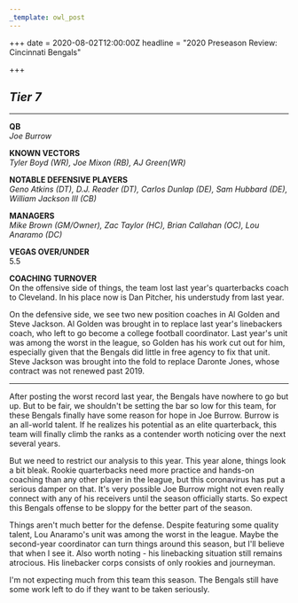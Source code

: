 ```yaml
---
_template: owl_post
---
```


+++
date = 2020-08-02T12:00:00Z
headline = "2020 Preseason Review: Cincinnati Bengals"

+++
## **_Tier 7_**

***

**QB**  
_Joe Burrow_

**KNOWN VECTORS**  
_Tyler Boyd (WR), Joe Mixon (RB), AJ Green(WR)_

**NOTABLE DEFENSIVE PLAYERS**  
_Geno Atkins (DT), D.J. Reader (DT), Carlos Dunlap (DE), Sam Hubbard (DE), William Jackson III (CB)_

**MANAGERS**  
_Mike Brown (GM/Owner), Zac Taylor (HC), Brian Callahan (OC), Lou Anaramo (DC)_

**VEGAS OVER/UNDER**  
5\.5

**COACHING TURNOVER**  
On the offensive side of things, the team lost last year's quarterbacks coach to Cleveland. In his place now is Dan Pitcher, his understudy from last year.

On the defensive side, we see two new position coaches in Al Golden and Steve Jackson. Al Golden was brought in to replace last year's linebackers coach, who left to go become a college football coordinator. Last year's unit was among the worst in the league, so Golden has his work cut out for him, especially given that the Bengals did little in free agency to fix that unit. Steve Jackson was brought into the fold to replace Daronte Jones, whose contract was not renewed past 2019.

***

After posting the worst record last year, the Bengals have nowhere to go but up. But to be fair, we shouldn't be setting the bar so low for this team, for these Bengals finally have some reason for hope in Joe Burrow. Burrow is an all-world talent. If he realizes his potential as an elite quarterback, this team will finally climb the ranks as a contender worth noticing over the next several years.

But we need to restrict our analysis to this year. This year alone, things look a bit bleak. Rookie quarterbacks need more practice and hands-on coaching than any other player in the league, but this coronavirus has put a serious damper on that. It's very possible Joe Burrow might not even really connect with any of his receivers until the season officially starts. So expect this Bengals offense to be sloppy for the better part of the season.

Things aren't much better for the defense. Despite featuring some quality talent, Lou Anaramo's unit was among the worst in the league. Maybe the second-year coordinator can turn things around this season, but I'll believe that when I see it. Also worth noting - his linebacking situation still remains atrocious. His linebacker corps consists of only rookies and journeyman.

I'm not expecting much from this team this season. The Bengals still have some work left to do if they want to be taken seriously.

